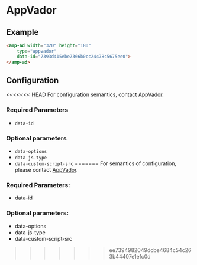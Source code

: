 <!---
Copyright 2017 The AMP HTML Authors. All Rights Reserved.

Licensed under the Apache License, Version 2.0 (the "License");
you may not use this file except in compliance with the License.
You may obtain a copy of the License at

      http://www.apache.org/licenses/LICENSE-2.0

Unless required by applicable law or agreed to in writing, software
distributed under the License is distributed on an "AS-IS" BASIS,
WITHOUT WARRANTIES OR CONDITIONS OF ANY KIND, either express or implied.
See the License for the specific language governing permissions and
limitations under the License.
-->

# AppVador

## Example

```html
<amp-ad width="320" height="180"
    type="appvador"
    data-id="7393d415ebe7366b0cc24478c5675ee0">
</amp-ad>
```

## Configuration

<<<<<<< HEAD
For configuration semantics, contact [AppVador](http://www.appvador.com/).

### Required Parameters

- `data-id`

### Optional parameters

- `data-options`
- `data-js-type`
- `data-custom-script-src`
=======
For semantics of configuration, please contact [AppVador](http://www.appvador.com/).

### Required Parameters:
- data-id

### Optional parameters:
- data-options
- data-js-type
- data-custom-script-src
>>>>>>> ee7394982049dcbe4684c54c263b44407e1efc0d
